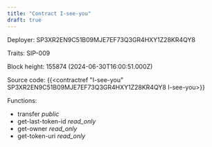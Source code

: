 ```yaml
---
title: "Contract I-see-you"
draft: true
---
```

Deployer: SP3XR2EN9C51B09MJE7EF73Q3GR4HXY1Z28KR4QY8

Traits:
SIP-009 



Block height: 155874 (2024-06-30T16:00:51.000Z)

Source code: {{<contractref "I-see-you" SP3XR2EN9C51B09MJE7EF73Q3GR4HXY1Z28KR4QY8 I-see-you>}}

Functions:

* transfer _public_
* get-last-token-id _read_only_
* get-owner _read_only_
* get-token-uri _read_only_
